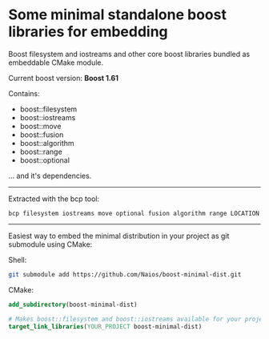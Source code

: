 
# Some minimal standalone boost libraries for embedding

Boost filesystem and iostreams and other core boost libraries bundled as embeddable CMake module.

Current boost version: **Boost 1.61**

Contains:

* boost::filesystem
* boost::iostreams
* boost::move
* boost::fusion
* boost::algorithm
* boost::range
* boost::optional

... and it's dependencies.

*****

Extracted with the bcp tool:

`bcp filesystem iostreams move optional fusion algorithm range LOCATION`
*****

Easiest way to embed the minimal distribution in your project as git submodule using CMake:

Shell:
```sh
git submodule add https://github.com/Naios/boost-minimal-dist.git
```

CMake:
```cmake
add_subdirectory(boost-minimal-dist)

# Makes boost::filesystem and boost::iostreams available for your project
target_link_libraries(YOUR_PROJECT boost-minimal-dist)
```
